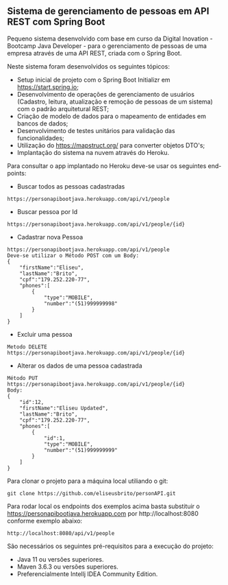 <h2>Sistema de gerenciamento de pessoas em API REST com Spring Boot</h2>

Pequeno sistema desenvolvido com base em curso da Digital Inovation - Bootcamp Java Developer -  para o gerenciamento de pessoas de uma empresa através de uma API REST, criada com o Spring Boot.


Neste sistema foram desenvolvidos os seguintes tópicos:

* Setup inicial de projeto com o Spring Boot Initializr em https://start.spring.io;
* Desenvolvimento de operações de gerenciamento de usuários (Cadastro, leitura, atualização e remoção de pessoas de um sistema) com o padrão arquitetural REST;
* Criação de modelo de dados para o mapeamento de entidades em bancos de dados;
* Desenvolvimento de testes unitários para validação das funcionalidades;
* Utilização do https://mapstruct.org/ para converter objetos DTO's;
* Implantação do sistema na nuvem através do Heroku.

Para consultar o app implantado no Heroku deve-se usar os seguintes end-points:

* Buscar todos as pessoas cadastradas

```shell script
https://personapibootjava.herokuapp.com/api/v1/people
```

* Buscar pessoa por Id
```shell script
https://personapibootjava.herokuapp.com/api/v1/people/{id}
``` 

* Cadastrar nova Pessoa
```shell script
https://personapibootjava.herokuapp.com/api/v1/people
Deve-se utilizar o Método POST com um Body:
{
    "firstName":"Eliseu",
    "lastName":"Brito",
    "cpf":"179.252.220-77",
    "phones":[
        {
            "type":"MOBILE",
            "number":"(51)999999998"
        }
    ]        
}
```


* Excluir uma pessoa

```shell script
Metodo DELETE
https://personapibootjava.herokuapp.com/api/v1/people/{id}
```


* Alterar os dados de uma pessoa cadastrada

```shell script
Método PUT
https://personapibootjava.herokuapp.com/api/v1/people/{id}
Body:
{
    "id":12,
    "firstName":"Eliseu Updated",
    "lastName":"Brito",
    "cpf":"179.252.220-77",
    "phones":[
        {
            "id":1,
            "type":"MOBILE",
            "number":"(51)999999999"
        }
    ]        
}
```

Para clonar o projeto para a máquina local utiliando o git:

```shell script
git clone https://github.com/eliseusbrito/personAPI.git
```

Para rodar local os endpoints dos exemplos acima basta substituir o https://personapibootjava.herokuapp.com  por http://localhost:8080 conforme exemplo abaixo:

```shell script
http://localhost:8080/api/v1/people
```

São necessários os seguintes pré-requisitos para a execução do projeto:

* Java 11 ou versões superiores.
* Maven 3.6.3 ou versões superiores.
* Preferencialmente Intellj IDEA Community Edition.